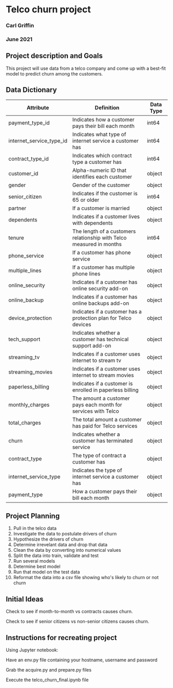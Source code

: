 
# Telco churn project

### Carl Griffin
### June 2021

## Project description and Goals

This project will use data from a telco company and come up with a best-fit model to predict churn among the customers.

## Data Dictionary

| Attribute                | Definition                                                           | Data Type |
|--------------------------|----------------------------------------------------------------------|-----------|
| payment_type_id          | Indicates how a customer pays their bill each month                  | int64     |
| internet_service_type_id | Indicates what type of internet service a customer has               | int64     |
| contract_type_id         | Indicates which contract type a customer has                         | int64     |
| customer_id              | Alpha-numeric ID that identifies each customer                       | object    |
| gender                   | Gender of the customer                                               | object    |
| senior_citizen           | Indicates if the customer is 65 or older                             | int64     |
| partner                  | If a customer is married                                             | object    |
| dependents               | Indicates if a customer lives with dependents                        | object    |
| tenure                   | The length of a customers relationship with Telco measured in months | int64     |
| phone_service            | If a customer has phone service                                      | object    |
| multiple_lines           | If a customer has multiple phone lines                               | object    |
| online_security          | Indicates if a customer has online security add-on                   | object    |
| online_backup            | Indicates if a customer has online backups add-on                    | object    |
| device_protection        | Indicates if a customer has a protection plan for Telco devices      | object    |
| tech_support             | Indicates whether a customer has technical support add-on            | object    |
| streaming_tv             | Indicates if a customer uses internet to stream tv                   | object    |
| streaming_movies         | Indicates if a customer uses internet to stream movies               | object    |
| paperless_billing        | Indicates if a customer is enrolled in paperless billing             | object    |
| monthly_charges          | The amount a customer pays each month for services with Telco        | object    |
| total_charges            | The total amount a customer has paid for Telco services              | object    |
| churn                    | Indicates whether a customer has terminated service                  | object    |
| contract_type            | The type of contract a customer has                                  | object    |
| internet_service_type    | Indicates the type of internet service a customer has                | object    |
| payment_type             | How a customer pays their bill each month                            | object    |


## Project Planning

1.  Pull in the telco data
2.  Investigate the data to postulate drivers of churn
3.  Hypothesize the drivers of churn
4.  Determine irrevelant data and drop that data
5.  Clean the data by converting into numerical values
6.  Split the data into train, validate and test
7.  Run several models
8.  Determine best model
9.  Run that model on the test data
10. Reformat the data into a csv file showing who's likely to churn or not churn

## Initial Ideas

Check to see if month-to-month vs contracts causes churn.

Check to see if senior citizens vs non-senior citizens causes churn.

## Instructions for recreating project

Using Jupyter notebook:

Have an env.py file containing your hostname, username and password

Grab the acquire.py and prepare.py files

Execute the telco_churn_final.ipynb file
